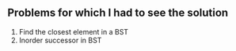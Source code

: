 ## Problems for which I had to see the solution 
1. Find the closest element in a BST
2. Inorder successor in BST
